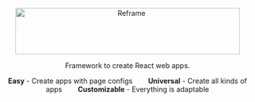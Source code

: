 [<p align="center"><img src='https://github.com/brillout/reframe/raw/master/docs/logo/logo-with-title.svg?sanitize=true' width=450 height=94 style="max-width:100%;" alt="Reframe"/></p>](https://github.com/brillout/reframe)

<p align="center" dir="">
    Framework to create React web apps.
</p>

<p align="center" dir="">
    <b>Easy</b>
    -
    Create apps with page configs
    &nbsp;&nbsp;&nbsp;&nbsp;&nbsp;&nbsp;
    <b>Universal</b>
    -
    Create all kinds of apps
    &nbsp;&nbsp;&nbsp;&nbsp;&nbsp;&nbsp;
    <b>Customizable</b>
    -
    Everything is adaptable
</p>

<br/>
